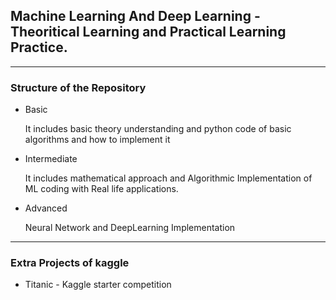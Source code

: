 <h2>Machine Learning And Deep Learning - Theoritical Learning and Practical Learning Practice.</h2>
<hr>
<h3>Structure of the Repository</h3>
<ul>
	<li>Basic<p>It includes basic theory understanding and python code of basic algorithms and how to implement it</p></li>
	<li>Intermediate<p>It includes mathematical approach and Algorithmic Implementation of ML coding with Real life applications.</p></li>
	<li>Advanced<p>Neural Network and DeepLearning Implementation</li>
</ul>
<hr>
<h3>Extra Projects of kaggle</h3>
<ul>
	<li>Titanic - Kaggle starter competition</li>
</ul>
